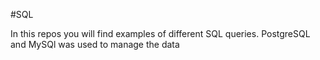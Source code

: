 #SQL

<p>In this repos you will find examples of different SQL queries. PostgreSQL and MySQl was used to manage the data<p>